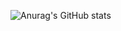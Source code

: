 ![Anurag's GitHub stats](https://github-readme-stats.vercel.app/api?mhd1890=anuraghazra&theme=dark&show_icons=true)
